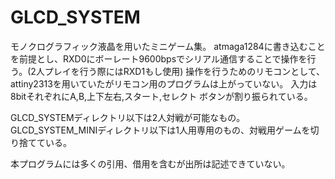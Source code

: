 # GLCD_SYSTEM
モノクログラフィック液晶を用いたミニゲーム集。
atmaga1284に書き込むことを前提とし、RXD0にボーレート9600bpsでシリアル通信することで操作を行う。(2人プレイを行う際にはRXD1もし使用)
操作を行うためのリモコンとして、attiny2313を用いていたがリモコン用のプログラムは上がっていない。
入力は8bitそれぞれにA,B,上下左右,スタート,セレクト ボタンが割り振られている。

GLCD_SYSTEMディレクトリ以下は2人対戦が可能なもの。
GLCD_SYSTEM_MINIディレクトリ以下は1人用専用のもの、対戦用ゲームを切り捨てている。

本プログラムには多くの引用、借用を含むが出所は記述できていない。
